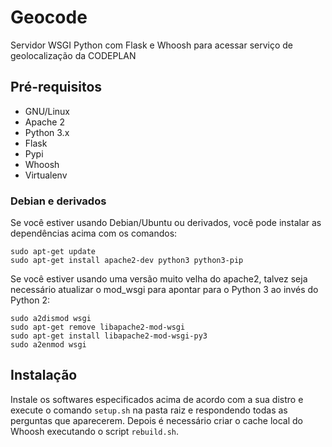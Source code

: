 # Geocode

Servidor WSGI Python com Flask e Whoosh para acessar serviço de geolocalização da CODEPLAN

## Pré-requisitos

* GNU/Linux
* Apache 2
* Python 3.x
* Flask
* Pypi
* Whoosh
* Virtualenv

### Debian e derivados

Se você estiver usando Debian/Ubuntu ou derivados, você pode instalar as dependências acima com os comandos:

```
sudo apt-get update
sudo apt-get install apache2-dev python3 python3-pip
```

Se você estiver usando uma versão muito velha do apache2, talvez seja necessário atualizar o mod_wsgi para apontar para o Python 3 ao invés do Python 2:
```
sudo a2dismod wsgi
sudo apt-get remove libapache2-mod-wsgi
sudo apt-get install libapache2-mod-wsgi-py3
sudo a2enmod wsgi
```

## Instalação

Instale os softwares especificados acima de acordo com a sua distro e execute o comando ``setup.sh`` na pasta raiz e respondendo todas as perguntas que aparecerem. Depois é necessário criar o cache local do Whoosh executando o script ``rebuild.sh``.

